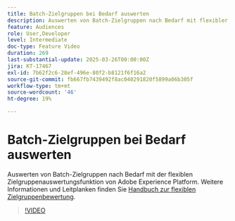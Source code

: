 ```yaml
---
title: Batch-Zielgruppen bei Bedarf auswerten
description: Auswerten von Batch-Zielgruppen nach Bedarf mit flexibler Zielgruppenauswertung.
feature: Audiences
role: User,Developer
level: Intermediate
doc-type: Feature Video
duration: 269
last-substantial-update: 2025-03-26T00:00:00Z
jira: KT-17467
exl-id: 7b62f2c6-28ef-496e-80f2-b8121f6f16a2
source-git-commit: fb667fb7439492f8ac040291820f5899a06b305f
workflow-type: tm+mt
source-wordcount: '46'
ht-degree: 19%

---
```


# Batch-Zielgruppen bei Bedarf auswerten

Auswerten von Batch-Zielgruppen nach Bedarf mit der flexiblen Zielgruppenauswertungsfunktion von Adobe Experience Platform. Weitere Informationen und Leitplanken finden Sie [Handbuch zur flexiblen Zielgruppenbewertung](https://experienceleague.adobe.com/de/docs/experience-platform/segmentation/methods/flexible-audience-evaluation).

>[!VIDEO](https://video.tv.adobe.com/v/3453649/?learn=on&enablevpops&captions=ger)
